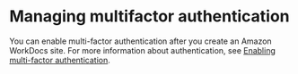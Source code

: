 # Managing multifactor authentication<a name="manage-mfa"></a>

You can enable multi\-factor authentication after you create an Amazon WorkDocs site\. For more information about authentication, see [Enabling multi\-factor authentication](connect_mfa.md)\.